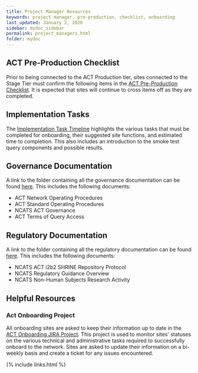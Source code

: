 ```yaml
---
title: Project Manager Resources
keywords: project manager, pre-production, checklist, onboarding
last_updated: January 2, 2020
sidebar: mydoc_sidebar
permalink: project_managers.html
folder: mydoc
---
```


## ACT Pre-Production Checklist
Prior to being connected to the ACT Production tier, sites connected to the Stage Tier must confirm the following items in the [ACT Pre-Production Checklist](https://docs.google.com/spreadsheets/d/1gss08lLkYKdiS0H9yjAhbn8-r0TvS2JYba3yyignboY/edit?usp=sharing). It is expected that sites will continue to cross items off as they are completed.

## Implementation Tasks
The [Implementation Task Timeline](https://docs.google.com/spreadsheets/d/1UHdPfeOHFoAjAo7tHVsEMLQ7lMXhaYbieaK2ptagSXQ/edit?usp=sharing) highlights the various tasks that must be completed for onboarding, their suggested site functions, and estimated time to completion. This also includes an introduction to the smoke test query components and possible results.

## Governance Documentation
A link to the folder containing all the governance documentation can be found [here](https://pitt.box.com/s/3x4i4jmc6buers8sv0bwwznf8p47xlw6). This includes the following documents:
* ACT Network Operating Procedures
* ACT Standard Operating Procedures
* NCATS ACT Governance 
* ACT Terms of Query Access

## Regulatory Documentation
A link to the folder containing all the regulatory documentation can be found [here](https://pitt.box.com/s/dre0xrjde8f2hpdkztkh0lix75f29muy). This includes the following documents:
* NCATS ACT i2b2 SHRINE Repository Protocol
* NCATS Regulatory Guidance Overview
* NCATS Non-Human Subjects Research Activity

## Helpful Resources
### Act Onboarding Project
All onboarding sites are asked to keep their information up to date in the [ACT Onboarding JIRA Project](https://actnetwork.atlassian.net/projects/AOB/board). This project is used to monitor sites' statuses on the various technical and administrative tasks required to successfully onboard to the network. Sites are asked to update their information on a bi-weekly basis and create a ticket for any issues encountered.


{% include links.html %}
